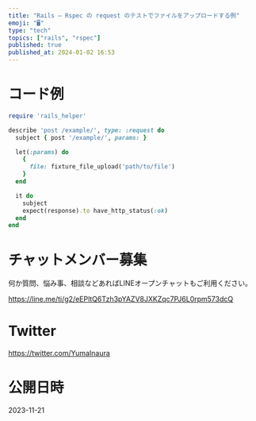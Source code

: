 ```yaml
---
title: "Rails – Rspec の request のテストでファイルをアップロードする例"
emoji: "🖥"
type: "tech"
topics: ["rails", "rspec"]
published: true
published_at: 2024-01-02 16:53
---
```


# コード例

```rb
require 'rails_helper'

describe 'post /example/', type: :request do
  subject { post '/example/', params: }

  let(:params) do
    {
      file: fixture_file_upload('path/to/file')
    }
  end

  it do
    subject
    expect(response).to have_http_status(:ok)
  end
end

```

# チャットメンバー募集


何か質問、悩み事、相談などあればLINEオープンチャットもご利用ください。

https://line.me/ti/g2/eEPltQ6Tzh3pYAZV8JXKZqc7PJ6L0rpm573dcQ


# Twitter

https://twitter.com/YumaInaura


# 公開日時

2023-11-21
